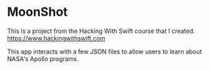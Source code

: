 # MoonShot
This is a project from the Hacking With Swift course that I created. 
https://www.hackingwithswift.com

This app interacts with a few JSON files to allow users to learn about NASA's Apollo programs. 
